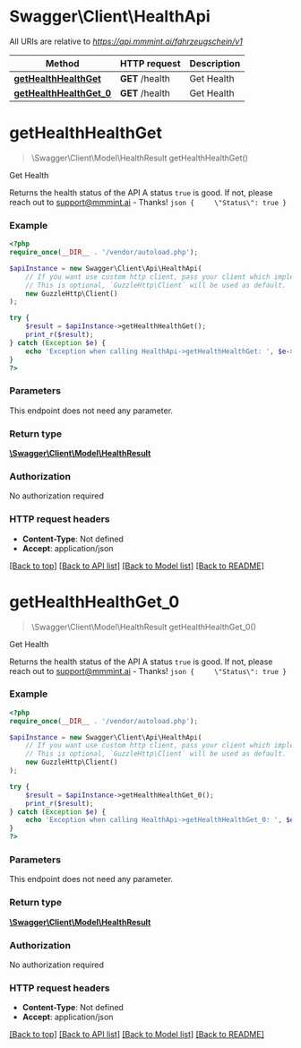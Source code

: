 # Swagger\Client\HealthApi

All URIs are relative to *https://api.mmmint.ai/fahrzeugschein/v1*

Method | HTTP request | Description
------------- | ------------- | -------------
[**getHealthHealthGet**](HealthApi.md#gethealthhealthget) | **GET** /health | Get Health
[**getHealthHealthGet_0**](HealthApi.md#gethealthhealthget_0) | **GET** /health | Get Health

# **getHealthHealthGet**
> \Swagger\Client\Model\HealthResult getHealthHealthGet()

Get Health

Returns the health status of the API A status `true` is good. If not, please  reach out to [support@mmmint.ai](mailto:support@mmmint.ai) - Thanks!  ```json {     \"Status\": true } ```

### Example
```php
<?php
require_once(__DIR__ . '/vendor/autoload.php');

$apiInstance = new Swagger\Client\Api\HealthApi(
    // If you want use custom http client, pass your client which implements `GuzzleHttp\ClientInterface`.
    // This is optional, `GuzzleHttp\Client` will be used as default.
    new GuzzleHttp\Client()
);

try {
    $result = $apiInstance->getHealthHealthGet();
    print_r($result);
} catch (Exception $e) {
    echo 'Exception when calling HealthApi->getHealthHealthGet: ', $e->getMessage(), PHP_EOL;
}
?>
```

### Parameters
This endpoint does not need any parameter.

### Return type

[**\Swagger\Client\Model\HealthResult**](../Model/HealthResult.md)

### Authorization

No authorization required

### HTTP request headers

 - **Content-Type**: Not defined
 - **Accept**: application/json

[[Back to top]](#) [[Back to API list]](../../README.md#documentation-for-api-endpoints) [[Back to Model list]](../../README.md#documentation-for-models) [[Back to README]](../../README.md)

# **getHealthHealthGet_0**
> \Swagger\Client\Model\HealthResult getHealthHealthGet_0()

Get Health

Returns the health status of the API A status `true` is good. If not, please  reach out to [support@mmmint.ai](mailto:support@mmmint.ai) - Thanks!  ```json {     \"Status\": true } ```

### Example
```php
<?php
require_once(__DIR__ . '/vendor/autoload.php');

$apiInstance = new Swagger\Client\Api\HealthApi(
    // If you want use custom http client, pass your client which implements `GuzzleHttp\ClientInterface`.
    // This is optional, `GuzzleHttp\Client` will be used as default.
    new GuzzleHttp\Client()
);

try {
    $result = $apiInstance->getHealthHealthGet_0();
    print_r($result);
} catch (Exception $e) {
    echo 'Exception when calling HealthApi->getHealthHealthGet_0: ', $e->getMessage(), PHP_EOL;
}
?>
```

### Parameters
This endpoint does not need any parameter.

### Return type

[**\Swagger\Client\Model\HealthResult**](../Model/HealthResult.md)

### Authorization

No authorization required

### HTTP request headers

 - **Content-Type**: Not defined
 - **Accept**: application/json

[[Back to top]](#) [[Back to API list]](../../README.md#documentation-for-api-endpoints) [[Back to Model list]](../../README.md#documentation-for-models) [[Back to README]](../../README.md)

